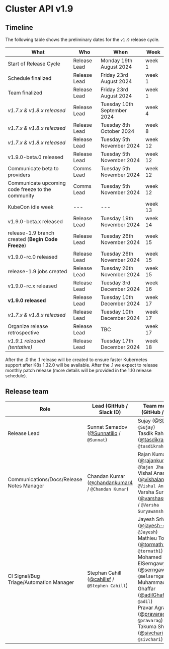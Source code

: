 # Cluster API v1.9

## Timeline

The following table shows the preliminary dates for the `v1.9` release cycle.

| **What**                                             | **Who**      | **When**                    | **Week** |
|------------------------------------------------------|--------------|-----------------------------|----------|
| Start of Release Cycle                               | Release Lead | Monday 19th August 2024     | week 1   |
| Schedule finalized                                   | Release Lead | Friday 23rd August 2024     | week 1   |
| Team finalized                                       | Release Lead | Friday 23rd August 2024     | week 1   |
| *v1.7.x & v1.8.x released*                           | Release Lead | Tuesday 10th September 2024 | week 4   |
| *v1.7.x & v1.8.x released*                           | Release Lead | Tuesday 8th October 2024    | week 8   |
| *v1.7.x & v1.8.x released*                           | Release Lead | Tuesday 5th November 2024   | week 12  |
| v1.9.0-beta.0 released                               | Release Lead | Tuesday 5th November 2024   | week 12  |
| Communicate beta to providers                        | Comms Lead   | Tuesday 5th November 2024   | week 12  |
| Communicate upcoming code freeze to the community    | Comms Lead   | Tuesday 5th November 2024   | week 12  |
| KubeCon idle week                                    | ---          | ---                         | week 13  |
| v1.9.0-beta.x released                               | Release Lead | Tuesday 19th November 2024  | week 14  |
| release-1.9 branch created (**Begin Code Freeze**)   | Release Lead | Tuesday 26th November 2024  | week 15  |
| v1.9.0-rc.0 released                                 | Release Lead | Tuesday 26th November 2024  | week 15  |
| release-1.9 jobs created                             | Release Lead | Tuesday 26th November 2024  | week 15  |
| v1.9.0-rc.x released                                 | Release Lead | Tuesday 3rd December 2024   | week 16  |
| **v1.9.0 released**                                  | Release Lead | Tuesday 10th December 2024  | week 17  |
| *v1.7.x & v1.8.x released*                           | Release Lead | Tuesday 10th December 2024  | week 17  |
| Organize release retrospective                       | Release Lead | TBC                         | week 17  |
| *v1.9.1 released (tentative)*                         | Release Lead | Tuesday 17th December 2024  | week 18  |

After the .0 the .1 release will be created to ensure faster Kubernetes support after K8s 1.32.0 will be available. After the .1 we expect to release monthly patch release (more details will be provided in the 1.10 release schedule).

## Release team


| **Role**                                  | **Lead** (**GitHub / Slack ID**)                                                      | **Team member(s) (GitHub / Slack ID)** |
|-------------------------------------------|-------------------------------------------------------------------------------------------|----------------------------------------|
| Release Lead                              | Sunnat Samadov ([@Sunnatillo](https://github.com/Sunnatillo) / `@Sunnat`) | Sujay ([@SD-13](https://github.com/SD-13) / `@Sujay`) <br> Tasdik Rahman ([@tasdikrahman](https://github.com/tasdikrahman) / `@tasdikrahman`)|
| Communications/Docs/Release Notes Manager | Chandan Kumar ([@chandankumar4](https://github.com/chandankumar4) / `@Chandan Kumar`) |  Rajan Kumar Jha ([@rajankumary2k](https://github.com/rajankumary2k) / `@Rajan Jha`) <br> Vishal Anarase ([@vishalanarase](https://github.com/vishalanarase) / `@Vishal Anarase`)  <br>  Varsha Suryawanshi ([@varshasuryawanshi](https://github.com/varshasuryawanshi) / `@Varsha Suryawanshi`)|
| CI Signal/Bug Triage/Automation Manager   | Stephan Cahill ([@cahillsf](https://github.com/cahillsf) / `@Stephen Cahill`) | Jayesh Srivastava ([@jayesh-srivastava](https://github.com/jayesh-srivastava) / `@Jayesh`)  <br> Mathieu Tortuyaux ([@tormath1](https://github.com/tormath1) / `@tormath1`) <br> Mohamed ElSerngawy ([@serngawy](https://github.com/serngawy) / `@melserngawy`) <br> Muhammad Adil Ghaffar ([@adilGhaffarDev](https://github.com/adilGhaffarDev/) / `@adil`) <br> Pravar Agrawal ([@pravarag](https://github.com/pravarag) / `@pravarag`) <br> Takuma Shibuya ([@sivchari](https://github.com/sivchari) / `@sivchari`) |
